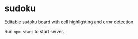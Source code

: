 # sudoku
Editable sudoku board with cell highlighting and error detection

Run `npm start` to start server.
